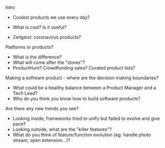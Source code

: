 Intro
- Coolest products we use every day?
- What is cool? Is it useful?

- Zeitgeist: coronavirus products?

Platforms or products?
- What is the difference?
- What will come after the "stores"?
- ProductHunt? Crowdfunding sales? Curated product lists?

Making a software product - where are the decision making boundaries?
- What could be a healthy balance between a Product Manager and a Tech Lead?
- Why do you think you know how to build software products?

Are there any new trends you see?
- Looking inside, frameworks tried to unify but failed to evolve and give pace?
- Looking outside, what are the "killer features"?
- What do you think of feature/function evolution (eg. handle photo stream, open extension...)?
